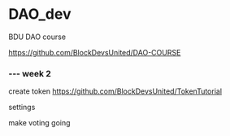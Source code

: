 # DAO_dev
BDU DAO course


https://github.com/BlockDevsUnited/DAO-COURSE


### --- week 2

create token
https://github.com/BlockDevsUnited/TokenTutorial

settings

make voting going

